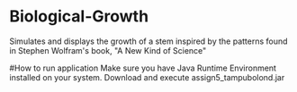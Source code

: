 # Biological-Growth
Simulates and displays the growth of a stem inspired by the patterns found in Stephen Wolfram's book, "A New Kind of Science"

#How to run application
Make sure you have Java Runtime Environment installed on your system. Download and execute assign5_tampubolond.jar 
